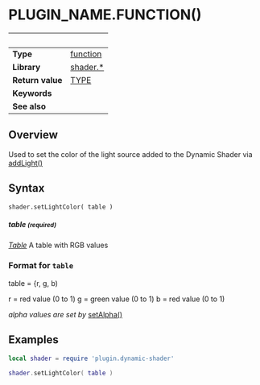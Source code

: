 # PLUGIN_NAME.FUNCTION()

|                      | &nbsp; 
| -------------------- | ---------------------------------------------------------------
| __Type__             | [function](http://docs.coronalabs.com/api/type/Function.html)
| __Library__          | [shader.*](README.md)
| __Return value__     | [TYPE]()
| __Keywords__         | 
| __See also__         | 


## Overview

Used to set the color of the light source added to the Dynamic Shader via [addLight()](addLight.markdown)


## Syntax

	shader.setLightColor( table )

##### table <small>(required)</small>
_[Table](http://docs.coronalabs.com/api/type/Table.html)_  A table with RGB values


### Format for `table`
  table = {r, g, b)

  r = red value (0 to 1)
  g = green value (0 to 1)
  b = red value (0 to 1)
  
  *alpha values are set by* [setAlpha()](setAlpha.markdown)


## Examples

``````lua
local shader = require 'plugin.dynamic-shader'

shader.setLightColor( table )
``````
